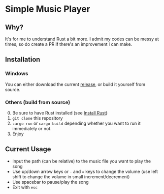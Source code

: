 # Simple Music Player

## Why?
It's for me to understand Rust a bit more. I admit my codes can be messy at times, so do create a PR if there's an improvement I can make. 

## Installation

### Windows
You can either download the current [release](https://github.com/Opposite34/simple-music-player/releases), or build it yourself from source.

### Others (build from source)

0. Be sure to have Rust installed (see [Install Rust](https://www.rust-lang.org/tools/install))
1. `git clone` this repository
2. `cargo run` or `cargo build` depending whether you want to run it immediately or not.
3. Enjoy 

## Current Usage
- Input the path (can be relative) to the music file you want to play the song 
- Use up/down arrow keys or `-` and `=` keys to change the volume (use left shift to change the volume in small increment/decrement)
- Use spacebar to pause/play the song
- Exit with `esc`